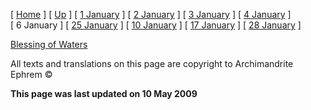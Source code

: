 \[ [Home](index.md) \] \[ [Up](jan-int.md) \] \[ [1 January](1january.md) \] \[ [2 January](jan02.md) \] \[ [3 January](3_january.md) \] \[ [4 January](4_january.md) \] \[ 6 January \] \[ [25 January](25_january.md) \] \[ [10 January](10_january.md) \] \[ [17 January](17%20January.md) \] \[ [28 January](28_january.md) \]

[Blessing of Waters](megagiasm.md)

All texts and translations on this page are copyright to
Archimandrite Ephrem ©

**This page was last updated on 10 May 2009**
